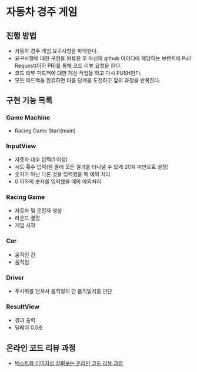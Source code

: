 # 자동차 경주 게임
## 진행 방법
* 자동차 경주 게임 요구사항을 파악한다.
* 요구사항에 대한 구현을 완료한 후 자신의 github 아이디에 해당하는 브랜치에 Pull Request(이하 PR)를 통해 코드 리뷰 요청을 한다.
* 코드 리뷰 피드백에 대한 개선 작업을 하고 다시 PUSH한다.
* 모든 피드백을 완료하면 다음 단계를 도전하고 앞의 과정을 반복한다.

## 구현 기능 목록

### Game Machine

- Racing Game Start(main)

### InputView

- 자동차 대수 입력(1 이상)
- 시도 횟수 입력(한 줄에 모든 결과를 타나낼 수 있게 20회 미만으로 설정)
- 숫자가 아닌 다른 것을 입력했을 때 예외 처리
- 0 이하의 숫자를 입력했을 때의 예외처리

### Racing Game

- 자동차 및 운전자 생성
- 라운드 결정
- 게임 시작

### Car

- 움직인 칸
- 움직임

### Driver

- 주사위를 던져서 움직일지 안 움직일지를 판단

### ResultView

- 결과 출력
- 딜레이 0.5초

## 온라인 코드 리뷰 과정
* [텍스트와 이미지로 살펴보는 온라인 코드 리뷰 과정](https://github.com/next-step/nextstep-docs/tree/master/codereview)
